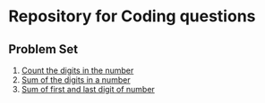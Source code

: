 # Repository for Coding questions

## Problem Set

1. [Count the digits in the number](https://github.com/shubhammuley/Coding_Problems/blob/master/Coding_Problems/Problems/CountDigitsInNumber.cs)
2. [Sum of the digits in a number](https://github.com/shubhammuley/Coding_Problems/blob/master/Coding_Problems/Problems/SumOfDigits.cs)
3. [Sum of first and last digit of number](https://github.com/shubhammuley/Coding_Problems/blob/master/Coding_Problems/Problems/Sum_first_last_digit.cs)


